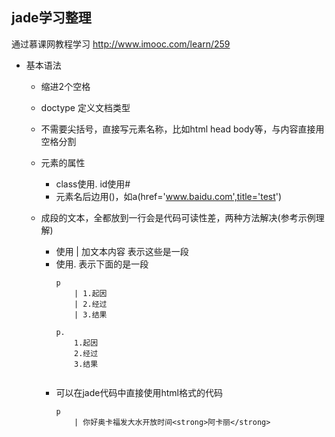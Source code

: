 jade学习整理
---

通过慕课网教程学习 http://www.imooc.com/learn/259

* 基本语法
	* 缩进2个空格
	* doctype 定义文档类型
	* 不需要尖括号，直接写元素名称，比如html head body等，与内容直接用空格分割
	* 元素的属性
		* class使用. id使用#
		* 元素名后边用()，如a(href='www.baidu.com',title='test')
		
	* 成段的文本，全都放到一行会是代码可读性差，两种方法解决(参考示例理解)
		* 使用 | 加文本内容 表示这些是一段
		* 使用. 表示下面的是一段
			```
			p
				| 1.起因
				| 2.经过
				| 3.结果
				
			p.
				1.起因
				2.经过
				3.结果
				
			```
		* 可以在jade代码中直接使用html格式的代码
			```
			p
				| 你好奥卡福发大水开放时间<strong>阿卡丽</strong>
			
			```